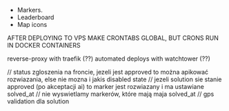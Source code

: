 - Markers.
- Leaderboard
- Map icons

AFTER DEPLOYING TO VPS MAKE CRONTABS GLOBAL, BUT CRONS RUN IN DOCKER CONTAINERS

reverse-proxy with traefik (??)
automated deploys with watchtower (??)

// status zgloszenia na froncie, jezeli jest approved to można apikować rozwiazania, else nie mozna i jakis disabled state
// jezeli solution sie stanie approved (po akceptacji ai) to marker jest rozwiazany i ma ustawiane solved_at
// nie wyswietlamy markerów, które mają maja solved_at
// gps validation dla solution
